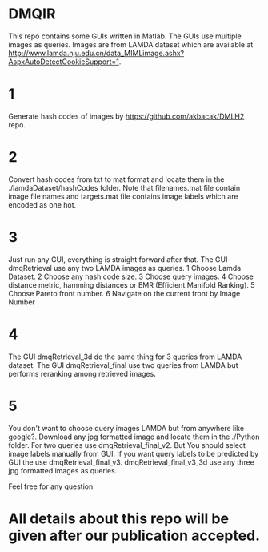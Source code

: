 # DMQIR 
This repo contains some GUIs written in Matlab. The GUIs use multiple images as queries. Images are from LAMDA dataset which are available at http://www.lamda.nju.edu.cn/data_MIMLimage.ashx?AspxAutoDetectCookieSupport=1. 


# 1
Generate hash codes of images by https://github.com/akbacak/DMLH2  repo.

# 2 
Convert hash codes from txt to mat format and locate them in the ./lamdaDataset/hashCodes folder. Note that filenames.mat file contain image file names and targets.mat file contains image labels which are encoded as one hot. 

# 3
Just run any GUI, everything is straight forward after that. The GUI dmqRetrieval use any two LAMDA images as queries. 
1 Choose Lamda Dataset. 
2 Choose any hash code size.
3 Choose query images.
4 Choose distance metric, hamming distances or EMR (Efficient Manifold Ranking).
5 Choose Pareto front number.
6 Navigate on the current front by Image Number

# 4 
The GUI dmqRetrieval_3d do the same thing for 3 queries from LAMDA dataset. The GUI dmqRetrieval_final use two queries from LAMDA but performs reranking among retrieved images.

# 5 
You don't want to choose query images LAMDA but from anywhere like google?. Download any jpg formatted image and locate them in the ./Python folder. For two queries use dmqRetrieval_final_v2. But You should select image labels manually from GUI. If you want query labels to be predicted by GUI the use dmqRetrieval_final_v3. dmqRetrieval_final_v3_3d use any three jpg formatted
images as queries.

Feel free for any question.

# All details about this repo will be given after our publication accepted.

